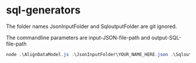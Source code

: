 # sql-generators

The folder names JsonInputFolder and SqloutputFolder are git ignored.

The commandline parameters are input-JSON-file-path and output-SQL-file-path

``` PowerShell
node .\AlignDataModel.js .\JsonInputFolder\YOUR_NAME_HERE.json .\SqloutputFolder\YOUR_NAME_HERE.sql
```
